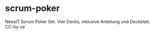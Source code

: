 scrum-poker
===========

NeosIT Scrum Poker Set. Vier Decks, inklusive Anleitung und Deckblatt. CC-by-sa

